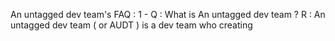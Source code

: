 An untagged dev team's FAQ :
1 - Q : What is An untagged dev team ?
    R : An untagged dev team ( or AUDT ) is a dev team who creating
